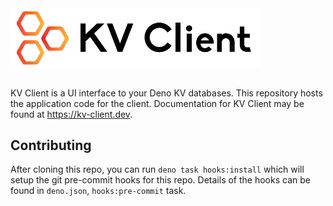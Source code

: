 <img src="./static/logo.png" alt="KV Client logo" width="400" style="margin-bottom: 15px"/>

KV Client is a UI interface to your Deno KV databases. This repository hosts the application code
for the client. Documentation for KV Client may be found at https://kv-client.dev.

## Contributing

After cloning this repo, you can run `deno task hooks:install` which will setup the git pre-commit
hooks for this repo. Details of the hooks can be found in `deno.json`, `hooks:pre-commit` task.
